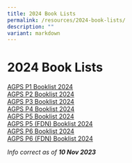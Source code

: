 ```yaml
---
title: 2024 Book Lists
permalink: /resources/2024-book-lists/
description: ""
variant: markdown
---
```

2024 Book Lists
===============

<a href="/files/Booklist/2024/AGPS%20P1%20Booklist%202024.pdf" target="_blank">AGPS P1 Booklist 2024</a><br>
<a href="/files/Booklist/2024/AGPS%20P2%20Booklist%202024.pdf" target="_blank">AGPS P2 Booklist 2024</a><br>
<a href="/files/Booklist/2024/AGPS%20P3%20Booklist%202024.pdf" target="_blank">AGPS P3 Booklist 2024</a><br>
<a href="/files/Booklist/2024/AGPS%20P4%20Booklist%202024.pdf" target="_blank">AGPS P4 Booklist 2024</a><br>
<a href="/files/Booklist/2024/AGPS%20P5%20Booklist%202024.pdf" target="_blank">AGPS P5 Booklist 2024</a><br>
<a href="/files/Booklist/2024/AGPS%20P5%20(FDN)%20Booklist%202024.pdf" target="_blank">AGPS P5 (FDN) Booklist 2024</a><br>
<a href="/files/Booklist/2024/AGPS%20P6%20Booklist%202024.pdf" target="_blank">AGPS P6 Booklist 2024</a><br>
<a href="/files/Booklist/2024/AGPS%20P6%20(FDN)%20Booklist%202024.pdf" target="_blank">AGPS P6 (FDN) Booklist 2024</a><br>



_Info correct as of&nbsp;**10 Nov 2023**_